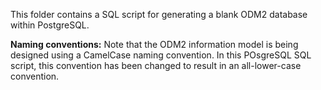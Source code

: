 This folder contains a SQL script for generating a blank ODM2 database within PostgreSQL.

**Naming conventions:** Note that the ODM2 information model is being designed using a CamelCase naming convention. In this POsgreSQL SQL script, this convention has been changed to result in an all-lower-case convention.
